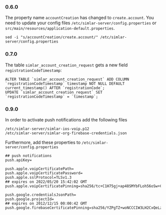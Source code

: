 ### 0.6.0
The property name ```accountCreation``` has changed to ```create.account```. You need to update your config files ```/etc/simlar-server/config.properties``` or ```src/main/resources/application-default.properties```.
```
sed -i "s/accountCreation/create.account/" /etc/simlar-server/config.properties
```

### 0.7.0
The table ```simlar_account_creation_request``` gets a new field ```registrationCodeTimestamp```:
```
ALTER TABLE `simlar_account_creation_request` ADD COLUMN `registrationCodeTimestamp` timestamp NOT NULL DEFAULT current_timestamp() AFTER `registrationCode`;
UPDATE `simlar_account_creation_request` SET `registrationCodeTimestamp` = `timestamp`;
```

### 0.9.0
In order to activate push notifications add the following files
```
/etc/simlar-server/simlar-ios-voip.p12
/etc/simlar-server/simlar-org-firebase-credentials.json
```
Furthermore, add these properties to ```/etc/simlar-server/config.properties```
```
## push notifications
push.apiKey=

push.apple.voipCertificatePath=
push.apple.voipCertificatePassword=
push.apple.sslProtocol=TLSv1.3
## expires on 2022/05/20 15:42:02 GMT
push.apple.voipCertificatePinning=sha256/tc+C1H75gj+ap48SMYbFLoh56oSw+CLJHYPgQnm3j9U=

push.google.credentialsJsonPath=
push.google.projectId=
## expires on 2012/12/15 00:00:42 GMT
push.google.firebaseCertificatePinning=sha256/YZPgTZ+woNCCCIW3LH2CxQeLzB/1m42QcCTBSdgayjs=
```
